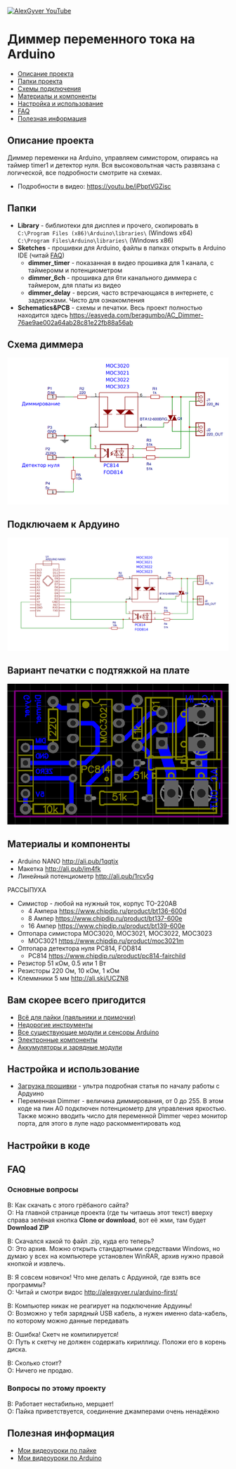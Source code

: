 [![AlexGyver YouTube](http://alexgyver.ru/git_banner.jpg)](https://www.youtube.com/channel/UCgtAOyEQdAyjvm9ATCi_Aig?sub_confirmation=1)
# Диммер переменного тока на Arduino
* [Описание проекта](#chapter-0)
* [Папки проекта](#chapter-1)
* [Схемы подключения](#chapter-2)
* [Материалы и компоненты](#chapter-3)
* [Настройка и использование](#chapter-4)
* [FAQ](#chapter-5)
* [Полезная информация](#chapter-6)

<a id="chapter-0"></a>
## Описание проекта
Диммер переменки на Arduino, управляем симистором, опираясь на таймер timer1 и детектор нуля. Вся высоковольтная часть развязана с логической, все подробности смотрите на схемах.
- Подробности в видео: https://youtu.be/jPbptVGZisc

<a id="chapter-1"></a>
## Папки
- **Library** - библиотеки для дисплея и прочего, скопировать в  
`C:\Program Files (x86)\Arduino\libraries\` (Windows x64)  
`C:\Program Files\Arduino\libraries\` (Windows x86)
- **Sketches** - прошивки для Arduino, файлы в папках открыть в Arduino IDE (читай [FAQ](#chapter-5))
  + **dimmer_timer** - показанная в видео прошивка для 1 канала, с таймеромм и потенциометром
  + **dimmer_6ch** - прошивка для 6ти канального диммера с таймером, для платы из видео
  + **dimmer_delay** - версия, часто встречающаяся в интернете, с задержками. Чисто для ознакомления
- **Schematics&PCB** - схемы и печатки. Весь проект полностью находится здесь https://easyeda.com/beragumbo/AC_Dimmer-76ae9ae002a64ab28c81e22fb88a56ab

<a id="chapter-2"></a>
## Схема диммера
![СХЕМА](https://github.com/AlexGyver/AC_Dimmer/blob/master/Schematics%26PCB/dimmer_sch.png)

## Подключаем к Ардуино
![СХЕМА](https://github.com/AlexGyver/AC_Dimmer/blob/master/Schematics%26PCB/dimmer_sch_ard.png)

## Вариант печатки с подтяжкой на плате
![СХЕМА](https://github.com/AlexGyver/AC_Dimmer/blob/master/Schematics%26PCB/pcb+5V.png)

<a id="chapter-3"></a>
## Материалы и компоненты
* Arduino NANO http://ali.pub/1qqtjx
* Макетка http://ali.pub/im4fk
* Линейный потенциометр http://ali.pub/1rcv5g

РАССЫПУХА
* Симистор - любой на нужный ток, корпус TO-220AB
  + 4 Ампера https://www.chipdip.ru/product/bt136-600d
  + 8 Ампер https://www.chipdip.ru/product/bt137-600e
  + 16 Ампер https://www.chipdip.ru/product/bt139-600e
* Оптопара симистора MOC3020, MOC3021, MOC3022, MOC3023
  + MOC3021 https://www.chipdip.ru/product/moc3021m
* Оптопара детектора нуля PC814, FOD814
  + PC814 https://www.chipdip.ru/product/pc814-fairchild
* Резистор 51 кОм, 0.5 или 1 Вт
* Резисторы 220 Ом, 10 кОм, 1 кОм
* Клеммники 5 мм http://ali.ski/UCZN8


## Вам скорее всего пригодится
* [Всё для пайки (паяльники и примочки)](http://alexgyver.ru/all-for-soldering/)
* [Недорогие инструменты](http://alexgyver.ru/my_instruments/)
* [Все существующие модули и сенсоры Arduino](http://alexgyver.ru/arduino_shop/)
* [Электронные компоненты](http://alexgyver.ru/electronics/)
* [Аккумуляторы и зарядные модули](http://alexgyver.ru/18650/)

<a id="chapter-4"></a>
## Настройка и использование
* [Загрузка прошивки](http://alexgyver.ru/arduino-first/) - ультра подробная статья по началу работы с Ардуино
* Переменная Dimmer - величина диммирования, от 0 до 255. В этом коде на пин А0 подключен потенциометр для управления яркостью. Также можно вводить число для переменной Dimmer через монитор порта, для этого в лупе надо раскомментировать код

## Настройки в коде


<a id="chapter-5"></a>
## FAQ
### Основные вопросы
В: Как скачать с этого грёбаного сайта?  
О: На главной странице проекта (где ты читаешь этот текст) вверху справа зелёная кнопка **Clone or download**, вот её жми, там будет **Download ZIP**

В: Скачался какой то файл .zip, куда его теперь?  
О: Это архив. Можно открыть стандартными средствами Windows, но думаю у всех на компьютере установлен WinRAR, архив нужно правой кнопкой и извлечь.

В: Я совсем новичок! Что мне делать с Ардуиной, где взять все программы?  
О: Читай и смотри видос http://alexgyver.ru/arduino-first/

В: Компьютер никак не реагирует на подключение Ардуины!  
О: Возможно у тебя зарядный USB кабель, а нужен именно data-кабель, по которому можно данные передавать

В: Ошибка! Скетч не компилируется!  
О: Путь к скетчу не должен содержать кириллицу. Положи его в корень диска.

В: Сколько стоит?  
О: Ничего не продаю.

### Вопросы по этому проекту
В: Работает нестабильно, мерцает!  
О: Пайка приветствуется, соединение джамперами очень ненадёжно

<a id="chapter-6"></a>
## Полезная информация
* [Мои видеоуроки по пайке](https://www.youtube.com/playlist?list=PLOT_HeyBraBuMIwfSYu7kCKXxQGsUKcqR)
* [Мои видеоуроки по Arduino](http://alexgyver.ru/arduino_lessons/)